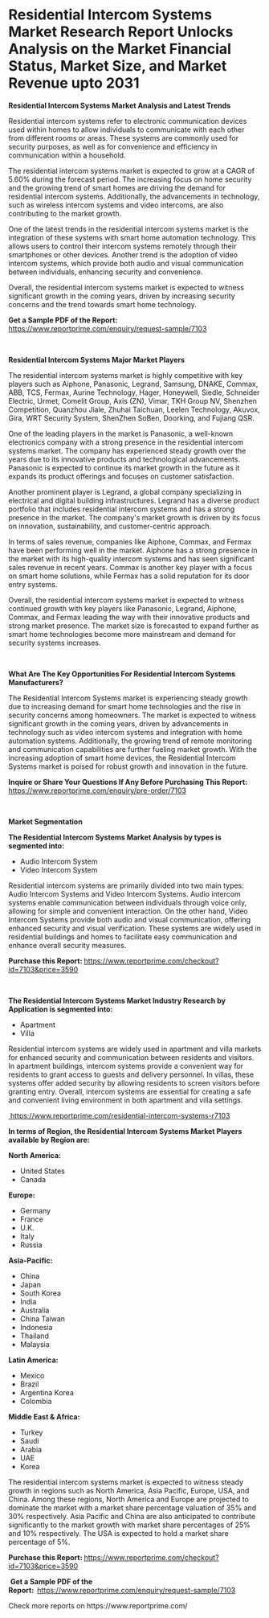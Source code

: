 <p><h1>Residential Intercom Systems Market Research Report Unlocks Analysis on the Market Financial Status, Market Size, and Market Revenue upto 2031</h1></p><p><strong>Residential Intercom Systems Market Analysis and Latest Trends</strong></p>
<p><p>Residential intercom systems refer to electronic communication devices used within homes to allow individuals to communicate with each other from different rooms or areas. These systems are commonly used for security purposes, as well as for convenience and efficiency in communication within a household.</p><p>The residential intercom systems market is expected to grow at a CAGR of 5.60% during the forecast period. The increasing focus on home security and the growing trend of smart homes are driving the demand for residential intercom systems. Additionally, the advancements in technology, such as wireless intercom systems and video intercoms, are also contributing to the market growth.</p><p>One of the latest trends in the residential intercom systems market is the integration of these systems with smart home automation technology. This allows users to control their intercom systems remotely through their smartphones or other devices. Another trend is the adoption of video intercom systems, which provide both audio and visual communication between individuals, enhancing security and convenience.</p><p>Overall, the residential intercom systems market is expected to witness significant growth in the coming years, driven by increasing security concerns and the trend towards smart home technology.</p></p>
<p><strong>Get a Sample PDF of the Report:&nbsp;</strong> <a href="https://www.reportprime.com/enquiry/request-sample/7103">https://www.reportprime.com/enquiry/request-sample/7103</a></p>
<p>&nbsp;</p>
<p><strong>Residential Intercom Systems Major Market Players</strong></p>
<p><p>The residential intercom systems market is highly competitive with key players such as Aiphone, Panasonic, Legrand, Samsung, DNAKE, Commax, ABB, TCS, Fermax, Aurine Technology, Hager, Honeywell, Siedle, Schneider Electric, Urmet, Comelit Group, Axis (ZN), Vimar, TKH Group NV, Shenzhen Competition, Quanzhou Jiale, Zhuhai Taichuan, Leelen Technology, Akuvox, Gira, WRT Security System, ShenZhen SoBen, Doorking, and Fujiang QSR.</p><p>One of the leading players in the market is Panasonic, a well-known electronics company with a strong presence in the residential intercom systems market. The company has experienced steady growth over the years due to its innovative products and technological advancements. Panasonic is expected to continue its market growth in the future as it expands its product offerings and focuses on customer satisfaction.</p><p>Another prominent player is Legrand, a global company specializing in electrical and digital building infrastructures. Legrand has a diverse product portfolio that includes residential intercom systems and has a strong presence in the market. The company's market growth is driven by its focus on innovation, sustainability, and customer-centric approach.</p><p>In terms of sales revenue, companies like Aiphone, Commax, and Fermax have been performing well in the market. Aiphone has a strong presence in the market with its high-quality intercom systems and has seen significant sales revenue in recent years. Commax is another key player with a focus on smart home solutions, while Fermax has a solid reputation for its door entry systems.</p><p>Overall, the residential intercom systems market is expected to witness continued growth with key players like Panasonic, Legrand, Aiphone, Commax, and Fermax leading the way with their innovative products and strong market presence. The market size is forecasted to expand further as smart home technologies become more mainstream and demand for security systems increases.</p></p>
<p>&nbsp;</p>
<p><strong>What Are The Key Opportunities For Residential Intercom Systems Manufacturers?</strong></p>
<p><p>The Residential Intercom Systems market is experiencing steady growth due to increasing demand for smart home technologies and the rise in security concerns among homeowners. The market is expected to witness significant growth in the coming years, driven by advancements in technology such as video intercom systems and integration with home automation systems. Additionally, the growing trend of remote monitoring and communication capabilities are further fueling market growth. With the increasing adoption of smart home devices, the Residential Intercom Systems market is poised for robust growth and innovation in the future.</p></p>
<p><strong>Inquire or Share Your Questions If Any Before Purchasing This Report:</strong> <a href="https://www.reportprime.com/enquiry/pre-order/7103">https://www.reportprime.com/enquiry/pre-order/7103</a></p>
<p>&nbsp;</p>
<p><strong>Market Segmentation</strong></p>
<p><strong>The Residential Intercom Systems Market Analysis by types is segmented into:</strong></p>
<p><ul><li>Audio Intercom System</li><li>Video Intercom System</li></ul></p>
<p><p>Residential intercom systems are primarily divided into two main types: Audio Intercom Systems and Video Intercom Systems. Audio intercom systems enable communication between individuals through voice only, allowing for simple and convenient interaction. On the other hand, Video Intercom Systems provide both audio and visual communication, offering enhanced security and visual verification. These systems are widely used in residential buildings and homes to facilitate easy communication and enhance overall security measures.</p></p>
<p><strong>Purchase this Report:&nbsp;</strong><a href="https://www.reportprime.com/checkout?id=7103&price=3590">https://www.reportprime.com/checkout?id=7103&price=3590</a></p>
<p>&nbsp;</p>
<p><strong>The Residential Intercom Systems Market Industry Research by Application is segmented into:</strong></p>
<p><ul><li>Apartment</li><li>Villa</li></ul></p>
<p><p>Residential intercom systems are widely used in apartment and villa markets for enhanced security and communication between residents and visitors. In apartment buildings, intercom systems provide a convenient way for residents to grant access to guests and delivery personnel. In villas, these systems offer added security by allowing residents to screen visitors before granting entry. Overall, intercom systems are essential for creating a safe and convenient living environment in both apartment and villa settings.</p></p>
<p><a href="https://www.reportprime.com/residential-intercom-systems-r7103">&nbsp;https://www.reportprime.com/residential-intercom-systems-r7103</a></p>
<p><strong>In terms of Region, the Residential Intercom Systems Market Players available by Region are:</strong></p>
<p>
    <p> <strong> North America: </strong>
        <ul>
            <li>United States</li>
            <li>Canada</li>
        </ul>
        </p> 
    <p> <strong> Europe: </strong>
        <ul>
            <li>Germany</li>
            <li>France</li>
            <li>U.K.</li>
            <li>Italy</li>
            <li>Russia</li>
        </ul>
        </p> 
    <p> <strong> Asia-Pacific: </strong>
        <ul>
            <li>China</li>
            <li>Japan</li>
            <li>South Korea</li>
            <li>India</li>
            <li>Australia</li>
            <li>China Taiwan</li>
            <li>Indonesia</li>
            <li>Thailand</li>
            <li>Malaysia</li>
        </ul>
        </p> 
    <p> <strong> Latin America: </strong>
        <ul>
            <li>Mexico</li>
            <li>Brazil</li>
            <li>Argentina Korea</li>
            <li>Colombia</li>
        </ul>
        </p> 
    <p> <strong> Middle East & Africa: </strong>
        <ul>
            <li>Turkey</li>
            <li>Saudi</li>
            <li>Arabia</li>
            <li>UAE</li>
            <li>Korea</li>
        </ul>
    </p>
    </p>
<p><p>The residential intercom systems market is expected to witness steady growth in regions such as North America, Asia Pacific, Europe, USA, and China. Among these regions, North America and Europe are projected to dominate the market with a market share percentage valuation of 35% and 30% respectively. Asia Pacific and China are also anticipated to contribute significantly to the market growth with market share percentages of 25% and 10% respectively. The USA is expected to hold a market share percentage of 5%.</p></p>
<p><strong>Purchase this Report: </strong><a href="https://www.reportprime.com/checkout?id=7103&price=3590">https://www.reportprime.com/checkout?id=7103&price=3590</a></p>
<p>&nbsp;<strong>Get a Sample PDF of the Report:&nbsp;&nbsp;</strong><a href="https://www.reportprime.com/enquiry/request-sample/7103">https://www.reportprime.com/enquiry/request-sample/7103</a></p>
<p><strong></strong></p>
<p>Check more reports on https://www.reportprime.com/</p>